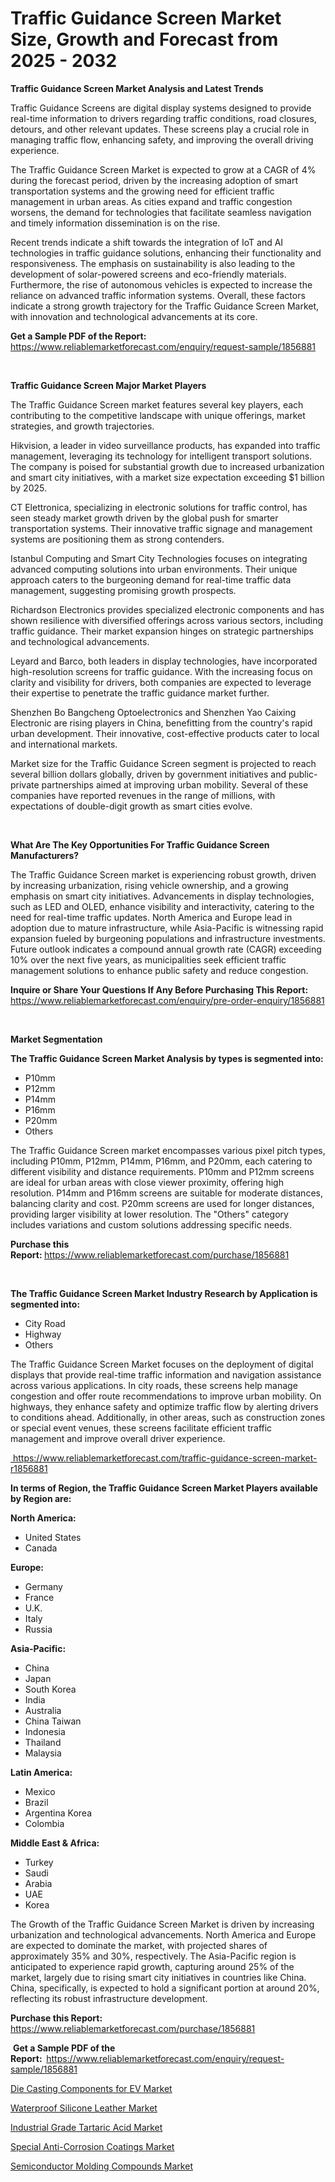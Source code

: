 <p><h1>Traffic Guidance Screen Market Size, Growth and Forecast from 2025 - 2032</h1></p><p><strong>Traffic Guidance Screen Market Analysis and Latest Trends</strong></p>
<p><p>Traffic Guidance Screens are digital display systems designed to provide real-time information to drivers regarding traffic conditions, road closures, detours, and other relevant updates. These screens play a crucial role in managing traffic flow, enhancing safety, and improving the overall driving experience.</p><p>The Traffic Guidance Screen Market is expected to grow at a CAGR of 4% during the forecast period, driven by the increasing adoption of smart transportation systems and the growing need for efficient traffic management in urban areas. As cities expand and traffic congestion worsens, the demand for technologies that facilitate seamless navigation and timely information dissemination is on the rise.</p><p>Recent trends indicate a shift towards the integration of IoT and AI technologies in traffic guidance solutions, enhancing their functionality and responsiveness. The emphasis on sustainability is also leading to the development of solar-powered screens and eco-friendly materials. Furthermore, the rise of autonomous vehicles is expected to increase the reliance on advanced traffic information systems. Overall, these factors indicate a strong growth trajectory for the Traffic Guidance Screen Market, with innovation and technological advancements at its core.</p></p>
<p><strong>Get a Sample PDF of the Report:&nbsp;</strong> <a href="https://www.reliablemarketforecast.com/enquiry/request-sample/1856881?utm_campaign=1108&utm_medium=2&utm_source=Github&utm_content=ia&utm_term=27032025&utm_id=traffic-guidance-screen">https://www.reliablemarketforecast.com/enquiry/request-sample/1856881</a></p>
<p>&nbsp;</p>
<p><strong>Traffic Guidance Screen Major Market Players</strong></p>
<p><p>The Traffic Guidance Screen market features several key players, each contributing to the competitive landscape with unique offerings, market strategies, and growth trajectories. </p><p>Hikvision, a leader in video surveillance products, has expanded into traffic management, leveraging its technology for intelligent transport solutions. The company is poised for substantial growth due to increased urbanization and smart city initiatives, with a market size expectation exceeding $1 billion by 2025.</p><p>CT Elettronica, specializing in electronic solutions for traffic control, has seen steady market growth driven by the global push for smarter transportation systems. Their innovative traffic signage and management systems are positioning them as strong contenders.</p><p>Istanbul Computing and Smart City Technologies focuses on integrating advanced computing solutions into urban environments. Their unique approach caters to the burgeoning demand for real-time traffic data management, suggesting promising growth prospects.</p><p>Richardson Electronics provides specialized electronic components and has shown resilience with diversified offerings across various sectors, including traffic guidance. Their market expansion hinges on strategic partnerships and technological advancements.</p><p>Leyard and Barco, both leaders in display technologies, have incorporated high-resolution screens for traffic guidance. With the increasing focus on clarity and visibility for drivers, both companies are expected to leverage their expertise to penetrate the traffic guidance market further.</p><p>Shenzhen Bo Bangcheng Optoelectronics and Shenzhen Yao Caixing Electronic are rising players in China, benefitting from the country's rapid urban development. Their innovative, cost-effective products cater to local and international markets.</p><p>Market size for the Traffic Guidance Screen segment is projected to reach several billion dollars globally, driven by government initiatives and public-private partnerships aimed at improving urban mobility. Several of these companies have reported revenues in the range of millions, with expectations of double-digit growth as smart cities evolve.</p></p>
<p>&nbsp;</p>
<p><strong>What Are The Key Opportunities For Traffic Guidance Screen Manufacturers?</strong></p>
<p><p>The Traffic Guidance Screen market is experiencing robust growth, driven by increasing urbanization, rising vehicle ownership, and a growing emphasis on smart city initiatives. Advancements in display technologies, such as LED and OLED, enhance visibility and interactivity, catering to the need for real-time traffic updates. North America and Europe lead in adoption due to mature infrastructure, while Asia-Pacific is witnessing rapid expansion fueled by burgeoning populations and infrastructure investments. Future outlook indicates a compound annual growth rate (CAGR) exceeding 10% over the next five years, as municipalities seek efficient traffic management solutions to enhance public safety and reduce congestion.</p></p>
<p><strong>Inquire or Share Your Questions If Any Before Purchasing This Report:</strong> <a href="https://www.reliablemarketforecast.com/enquiry/pre-order-enquiry/1856881?utm_campaign=1108&utm_medium=2&utm_source=Github&utm_content=ia&utm_term=27032025&utm_id=traffic-guidance-screen">https://www.reliablemarketforecast.com/enquiry/pre-order-enquiry/1856881</a></p>
<p>&nbsp;</p>
<p><strong>Market Segmentation</strong></p>
<p><strong>The Traffic Guidance Screen Market Analysis by types is segmented into:</strong></p>
<p><ul><li>P10mm</li><li>P12mm</li><li>P14mm</li><li>P16mm</li><li>P20mm</li><li>Others</li></ul></p>
<p><p>The Traffic Guidance Screen market encompasses various pixel pitch types, including P10mm, P12mm, P14mm, P16mm, and P20mm, each catering to different visibility and distance requirements. P10mm and P12mm screens are ideal for urban areas with close viewer proximity, offering high resolution. P14mm and P16mm screens are suitable for moderate distances, balancing clarity and cost. P20mm screens are used for longer distances, providing larger visibility at lower resolution. The "Others" category includes variations and custom solutions addressing specific needs.</p></p>
<p><strong>Purchase this Report:&nbsp;</strong><a href="https://www.reliablemarketforecast.com/purchase/1856881?utm_campaign=1108&utm_medium=2&utm_source=Github&utm_content=ia&utm_term=27032025&utm_id=traffic-guidance-screen">https://www.reliablemarketforecast.com/purchase/1856881</a></p>
<p>&nbsp;</p>
<p><strong>The Traffic Guidance Screen Market Industry Research by Application is segmented into:</strong></p>
<p><ul><li>City ​​Road</li><li>Highway</li><li>Others</li></ul></p>
<p><p>The Traffic Guidance Screen Market focuses on the deployment of digital displays that provide real-time traffic information and navigation assistance across various applications. In city roads, these screens help manage congestion and offer route recommendations to improve urban mobility. On highways, they enhance safety and optimize traffic flow by alerting drivers to conditions ahead. Additionally, in other areas, such as construction zones or special event venues, these screens facilitate efficient traffic management and improve overall driver experience.</p></p>
<p><a href="https://www.reliablemarketforecast.com/traffic-guidance-screen-market-r1856881?utm_campaign=1108&utm_medium=2&utm_source=Github&utm_content=ia&utm_term=27032025&utm_id=traffic-guidance-screen">&nbsp;https://www.reliablemarketforecast.com/traffic-guidance-screen-market-r1856881</a></p>
<p><strong>In terms of Region, the Traffic Guidance Screen Market Players available by Region are:</strong></p>
<p>
    <p> <strong> North America: </strong>
        <ul>
            <li>United States</li>
            <li>Canada</li>
        </ul>
        </p> 
    <p> <strong> Europe: </strong>
        <ul>
            <li>Germany</li>
            <li>France</li>
            <li>U.K.</li>
            <li>Italy</li>
            <li>Russia</li>
        </ul>
        </p> 
    <p> <strong> Asia-Pacific: </strong>
        <ul>
            <li>China</li>
            <li>Japan</li>
            <li>South Korea</li>
            <li>India</li>
            <li>Australia</li>
            <li>China Taiwan</li>
            <li>Indonesia</li>
            <li>Thailand</li>
            <li>Malaysia</li>
        </ul>
        </p> 
    <p> <strong> Latin America: </strong>
        <ul>
            <li>Mexico</li>
            <li>Brazil</li>
            <li>Argentina Korea</li>
            <li>Colombia</li>
        </ul>
        </p> 
    <p> <strong> Middle East & Africa: </strong>
        <ul>
            <li>Turkey</li>
            <li>Saudi</li>
            <li>Arabia</li>
            <li>UAE</li>
            <li>Korea</li>
        </ul>
    </p>
    </p>
<p><p>The Growth of the Traffic Guidance Screen Market is driven by increasing urbanization and technological advancements. North America and Europe are expected to dominate the market, with projected shares of approximately 35% and 30%, respectively. The Asia-Pacific region is anticipated to experience rapid growth, capturing around 25% of the market, largely due to rising smart city initiatives in countries like China. China, specifically, is expected to hold a significant portion at around 20%, reflecting its robust infrastructure development.</p></p>
<p><strong>Purchase this Report: </strong><a href="https://www.reliablemarketforecast.com/purchase/1856881?utm_campaign=1108&utm_medium=2&utm_source=Github&utm_content=ia&utm_term=27032025&utm_id=traffic-guidance-screen">https://www.reliablemarketforecast.com/purchase/1856881</a></p>
<p>&nbsp;<strong>Get a Sample PDF of the Report:&nbsp;&nbsp;</strong><a href="https://www.reliablemarketforecast.com/enquiry/request-sample/1856881?utm_campaign=1108&utm_medium=2&utm_source=Github&utm_content=ia&utm_term=27032025&utm_id=traffic-guidance-screen">https://www.reliablemarketforecast.com/enquiry/request-sample/1856881</a></p>
<p><strong></strong></p>
<p><p><a href="https://github.com/geresalgieaz/Market-Research-Report-List-1/blob/main/die-casting-components-for-ev-market.md?utm_campaign=1108&utm_medium=2&utm_source=Github&utm_content=ia&utm_term=27032025&utm_id=traffic-guidance-screen">Die Casting Components for EV Market</a></p><p><a href="https://github.com/dickstoscopg/Market-Research-Report-List-1/blob/main/waterproof-silicone-leather-market.md?utm_campaign=1108&utm_medium=2&utm_source=Github&utm_content=ia&utm_term=27032025&utm_id=traffic-guidance-screen">Waterproof Silicone Leather Market</a></p><p><a href="https://github.com/ceranamaduvq/Market-Research-Report-List-1/blob/main/industrial-grade-tartaric-acid-market.md?utm_campaign=1108&utm_medium=2&utm_source=Github&utm_content=ia&utm_term=27032025&utm_id=traffic-guidance-screen">Industrial Grade Tartaric Acid Market</a></p><p><a href="https://github.com/sibellanikmn/Market-Research-Report-List-1/blob/main/special-anti-corrosion-coatings-market.md?utm_campaign=1108&utm_medium=2&utm_source=Github&utm_content=ia&utm_term=27032025&utm_id=traffic-guidance-screen">Special Anti-Corrosion Coatings Market</a></p><p><a href="https://github.com/heeildannas/Market-Research-Report-List-1/blob/main/semiconductor-molding-compounds-market.md?utm_campaign=1108&utm_medium=2&utm_source=Github&utm_content=ia&utm_term=27032025&utm_id=traffic-guidance-screen">Semiconductor Molding Compounds Market</a></p></p>